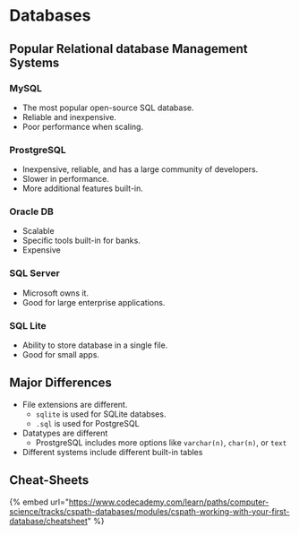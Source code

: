 # Databases

## Popular Relational database Management Systems

### MySQL

* The most popular open-source SQL database.
* Reliable and inexpensive.
* Poor performance when scaling.

### ProstgreSQL

* Inexpensive, reliable, and has a large community of developers.
* Slower in performance.
* More additional features built-in.

### Oracle DB

* Scalable
* Specific tools built-in for banks.
* Expensive

### SQL Server

* Microsoft owns it.
* Good for large enterprise applications.

### SQL Lite

* Ability to store database in a single file.
* Good for small apps.

## Major Differences

* File extensions are different. 
  * `sqlite` is used for SQLite databses.
  * `.sql` is used for PostgreSQL
* Datatypes are different
  * ProstgreSQL includes more options like `varchar(n)`, `char(n)`, or `text`
* Different systems include different built-in tables

## Cheat-Sheets



{% embed url="https://www.codecademy.com/learn/paths/computer-science/tracks/cspath-databases/modules/cspath-working-with-your-first-database/cheatsheet" %}



